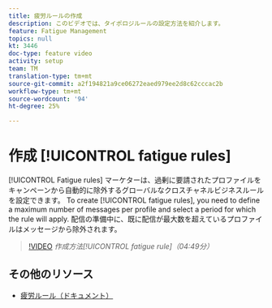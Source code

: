 ```yaml
---
title: 疲労ルールの作成
description: このビデオでは、タイポロジルールの設定方法を紹介します。
feature: Fatigue Management
topics: null
kt: 3446
doc-type: feature video
activity: setup
team: TM
translation-type: tm+mt
source-git-commit: a2f194821a9ce06272eaed979ee2d8c62cccac2b
workflow-type: tm+mt
source-wordcount: '94'
ht-degree: 25%

---
```



# 作成 [!UICONTROL fatigue rules]

[!UICONTROL Fatigue rules] マーケターは、過剰に要請されたプロファイルをキャンペーンから自動的に除外するグローバルなクロスチャネルビジネスルールを設定できます。
To create [!UICONTROL fatigue rules], you need to define a maximum number of messages per profile and select a period for which the rule will apply. 配信の準備中に、既に配信が最大数を超えているプロファイルはメッセージから除外されます。

>[!VIDEO](https://video.tv.adobe.com/v/28450?quality=12)
*作成方法[!UICONTROL fatigue rule]（04:49分）*

## その他のリソース

* [疲労ルール（ドキュメント）](https://docs.adobe.com/content/help/en/campaign-standard/using/administrating/working-with-typology-rules/fatigue-rules.html)
